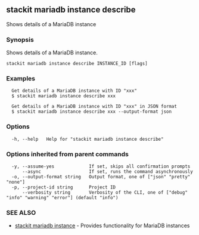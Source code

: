 ## stackit mariadb instance describe

Shows details  of a MariaDB instance

### Synopsis

Shows details  of a MariaDB instance.

```
stackit mariadb instance describe INSTANCE_ID [flags]
```

### Examples

```
  Get details of a MariaDB instance with ID "xxx"
  $ stackit mariadb instance describe xxx

  Get details of a MariaDB instance with ID "xxx" in JSON format
  $ stackit mariadb instance describe xxx --output-format json
```

### Options

```
  -h, --help   Help for "stackit mariadb instance describe"
```

### Options inherited from parent commands

```
  -y, --assume-yes             If set, skips all confirmation prompts
      --async                  If set, runs the command asynchronously
  -o, --output-format string   Output format, one of ["json" "pretty" "none"]
  -p, --project-id string      Project ID
      --verbosity string       Verbosity of the CLI, one of ["debug" "info" "warning" "error"] (default "info")
```

### SEE ALSO

* [stackit mariadb instance](./stackit_mariadb_instance.md)	 - Provides functionality for MariaDB instances

